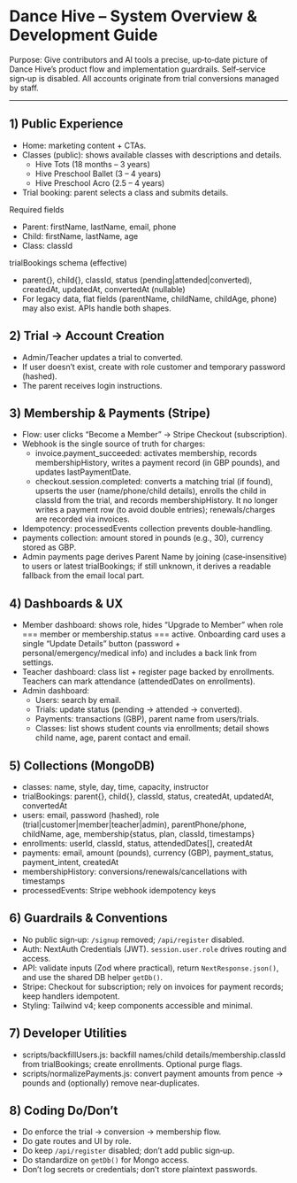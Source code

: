 ﻿# Dance Hive – System Overview & Development Guide

Purpose: Give contributors and AI tools a precise, up‑to‑date picture of Dance Hive’s product flow and implementation guardrails. Self‑service sign‑up is disabled. All accounts originate from trial conversions managed by staff.

---

## 1) Public Experience

- Home: marketing content + CTAs.
- Classes (public): shows available classes with descriptions and details.
  - Hive Tots (18 months – 3 years)
  - Hive Preschool Ballet (3 – 4 years)
  - Hive Preschool Acro (2.5 – 4 years)
- Trial booking: parent selects a class and submits details.

Required fields
- Parent: firstName, lastName, email, phone
- Child: firstName, lastName, age
- Class: classId

trialBookings schema (effective)
- parent{}, child{}, classId, status (pending|attended|converted), createdAt, updatedAt, convertedAt (nullable)
- For legacy data, flat fields (parentName, childName, childAge, phone) may also exist. APIs handle both shapes.

## 2) Trial → Account Creation

- Admin/Teacher updates a trial to converted.
- If user doesn’t exist, create with role customer and temporary password (hashed).
- The parent receives login instructions.

## 3) Membership & Payments (Stripe)

- Flow: user clicks “Become a Member” → Stripe Checkout (subscription).
- Webhook is the single source of truth for charges:
  - invoice.payment_succeeded: activates membership, records membershipHistory, writes a payment record (in GBP pounds), and updates lastPaymentDate.
  - checkout.session.completed: converts a matching trial (if found), upserts the user (name/phone/child details), enrolls the child in classId from the trial, and records membershipHistory. It no longer writes a payment row (to avoid double entries); renewals/charges are recorded via invoices.
- Idempotency: processedEvents collection prevents double‑handling.
- payments collection: amount stored in pounds (e.g., 30), currency stored as GBP.
- Admin payments page derives Parent Name by joining (case‑insensitive) to users or latest trialBookings; if still unknown, it derives a readable fallback from the email local part.

## 4) Dashboards & UX

- Member dashboard: shows role, hides “Upgrade to Member” when role === member or membership.status === active. Onboarding card uses a single “Update Details” button (password + personal/emergency/medical info) and includes a back link from settings.
- Teacher dashboard: class list + register page backed by enrollments. Teachers can mark attendance (attendedDates on enrollments).
- Admin dashboard:
  - Users: search by email.
  - Trials: update status (pending → attended → converted).
  - Payments: transactions (GBP), parent name from users/trials.
  - Classes: list shows student counts via enrollments; detail shows child name, age, parent contact and email.

## 5) Collections (MongoDB)

- classes: name, style, day, time, capacity, instructor
- trialBookings: parent{}, child{}, classId, status, createdAt, updatedAt, convertedAt
- users: email, password (hashed), role (trial|customer|member|teacher|admin), parentPhone/phone, childName, age, membership{status, plan, classId, timestamps}
- enrollments: userId, classId, status, attendedDates[], createdAt
- payments: email, amount (pounds), currency (GBP), payment_status, payment_intent, createdAt
- membershipHistory: conversions/renewals/cancellations with timestamps
- processedEvents: Stripe webhook idempotency keys

## 6) Guardrails & Conventions

- No public sign‑up: `/signup` removed; `/api/register` disabled.
- Auth: NextAuth Credentials (JWT). `session.user.role` drives routing and access.
- API: validate inputs (Zod where practical), return `NextResponse.json()`, and use the shared DB helper `getDb()`.
- Stripe: Checkout for subscription; rely on invoices for payment records; keep handlers idempotent.
- Styling: Tailwind v4; keep components accessible and minimal.

## 7) Developer Utilities

- scripts/backfillUsers.js: backfill names/child details/membership.classId from trialBookings; create enrollments. Optional purge flags.
- scripts/normalizePayments.js: convert payment amounts from pence → pounds and (optionally) remove near‑duplicates.

## 8) Coding Do/Don’t

- Do enforce the trial → conversion → membership flow.
- Do gate routes and UI by role.
- Do keep `/api/register` disabled; don’t add public sign‑up.
- Do standardize on `getDb()` for Mongo access.
- Don’t log secrets or credentials; don’t store plaintext passwords.
